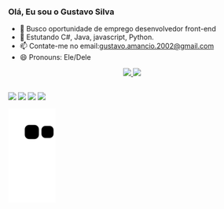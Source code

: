 ### Olá, Eu sou o Gustavo Silva

- 🔭 Busco oportunidade de emprego desenvolvedor front-end
- 🌱 Estutando C#, Java, javascript, Python.
- 📫 Contate-me no email:gustavo.amancio.2002@gmail.com
- 😄 Pronouns: Ele/Dele

<div align="center">
  <a href="https://github.com/GustavoSilva">
  <img height="180em" src="https://github-readme-stats.vercel.app/api?username=GustavoSilva&show_icons=true&theme=dark&include_all_commits=true&count_private=true"/>
  <img height="180em" src="https://github-readme-stats.vercel.app/api/top-langs/?username=GustavoSilva&layout=compact&langs_count=7&theme=dark"/>
</div>

  ##
  
  <div> 
  <a href="https://www.instagram.com/gusiilva_" target="_blank"><img src="https://img.shields.io/badge/-Instagram-%23E4405F?style=for-the-badge&logo=instagram&logoColor=white" target="_blank"></a>
 <a href="https://discord.gg/wagxzStdcR" target="_blank"><img src="https://img.shields.io/badge/Discord-7289DA?style=for-the-badge&logo=discord&logoColor=white" target="_blank"></a> 
  <a href = "mailto:contatorafaballerini@gmail.com"><img src="https://img.shields.io/badge/-Gmail-%23333?style=for-the-badge&logo=gmail&logoColor=white" target="_blank"></a>
  <a href="https://www.linkedin.com/in/gustavo-amancio/" target="_blank"><img src="https://img.shields.io/badge/-LinkedIn-%230077B5?style=for-the-badge&logo=linkedin&logoColor=white" target="_blank"></a> 
 
  ![Snake animation](https://github.com/rafaballerini/rafaballerini/blob/output/github-contribution-grid-snake.svg)
 
</div>
